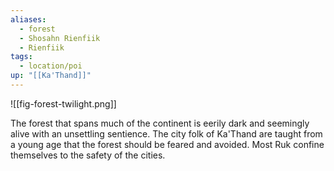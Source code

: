 ```yaml
---
aliases:
  - forest
  - Shosahn Rienfiik
  - Rienfiik
tags:
  - location/poi
up: "[[Ka'Thand]]"
---
```

![[fig-forest-twilight.png]] 

The forest that spans much of the continent is eerily dark and seemingly alive with an unsettling sentience. The city folk of Ka'Thand are taught from a young age that the forest should be feared and avoided. Most Ruk confine themselves to the safety of the cities. 